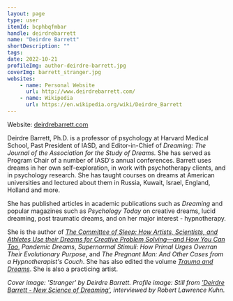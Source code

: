 ```yaml
---
layout: page
type: user
itemId: bcphbqfmbar
handle: deirdrebarrett
name: "Deirdre Barrett"
shortDescription: ""
tags:
date: 2022-10-21
profileImg: author-deirdre-barrett.jpg
coverImg: barrett_stranger.jpg
websites:
    - name: Personal Website
      url: http://www.deirdrebarrett.com/
    - name: Wikipedia
      url: https://en.wikipedia.org/wiki/Deirdre_Barrett
---
```


Website: [deirdrebarrett.com](http://www.deirdrebarrett.com/)

Deirdre Barrett, Ph.D. is a professor of psychology at Harvard Medical School, Past President of IASD, and Editor-in-Chief of _Dreaming: The Journal of the Association for the Study of Dreams._ She has served as Program Chair of a number of IASD's annual conferences. Barrett uses dreams in her own self-exploration, in work with psychotherapy clients, and in psychology research. She has taught courses on dreams at American universities and lectured about them in Russia, Kuwait, Israel, England, Holland and more.

She has published articles in academic publications such as _Dreaming_ and popular magazines such as _Psychology Today_ on creative dreams, lucid dreaming, post traumatic dreams, and on her major interest - hypnotherapy.

She is the author of [_The Committee of Sleep: How Artists, Scientists, and Athletes Use their Dreams for Creative Problem Solving—and How You Can Too_](../bcpov6rcommi/book-review-the-committee-of-sleep-deirdre-barrett), _Pandemic Dreams_, _Supernormal Stimuli: How Primal Urges Overran Their Evolutionary Purpose_, and _The Pregnant Man: And Other Cases from a Hypnotherapist's Couch_. She has also edited the volume [_Trauma and Dreams_](bcpov1modtad/trauma-and-dreams-barrett-review). She is also a practicing artist.

_Cover image: 'Stranger' by Deirdre Barrett. Profile image: Still from ['Deirdre Barrett - New Science of Dreaming'](https://www.youtube.com/watch?v=ukucMcZBVxA), interviewed by Robert Lawrence Kuhn._
